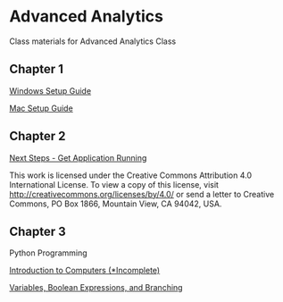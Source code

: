 # Advanced Analytics
Class materials for Advanced Analytics Class

## Chapter 1

[Windows Setup Guide](WindowsSetup.md)

[Mac Setup Guide](MacSetup.md)

## Chapter 2

[Next Steps - Get Application Running](DevelopingInVSCode.md)

This work is licensed under the Creative Commons Attribution 4.0 International License. To view a copy of this license, visit http://creativecommons.org/licenses/by/4.0/ or send a letter to Creative Commons, PO Box 1866, Mountain View, CA 94042, USA.


## Chapter 3

Python Programming

[Introduction to Computers (*Incomplete)](Programmingintoduction.md)

[Variables, Boolean Expressions, and Branching](Variables.md)